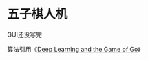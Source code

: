 # 五子棋人机

GUI还没写完

算法引用《[Deep Learning and the Game of Go](https://www.pdfdrive.com/deep-learning-and-the-game-of-go-e187787503.html)》
